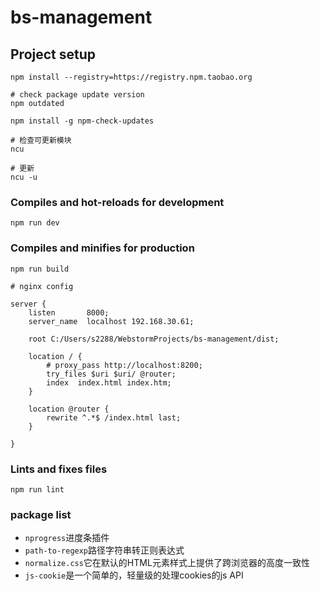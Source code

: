 # bs-management

## Project setup
```
npm install --registry=https://registry.npm.taobao.org

# check package update version 
npm outdated

npm install -g npm-check-updates

# 检查可更新模块
ncu

# 更新
ncu -u
```

### Compiles and hot-reloads for development
```
npm run dev
```

### Compiles and minifies for production
```
npm run build
```

```
# nginx config

server {
    listen       8000;
    server_name  localhost 192.168.30.61;

    root C:/Users/s2288/WebstormProjects/bs-management/dist;

    location / {
        # proxy_pass http://localhost:8200;
        try_files $uri $uri/ @router;
        index  index.html index.htm;
    }

    location @router {
        rewrite ^.*$ /index.html last;
    }

}

```

### Lints and fixes files
```
npm run lint
```

### package list

- `nprogress`进度条插件
- `path-to-regexp`路径字符串转正则表达式
- `normalize.css`它在默认的HTML元素样式上提供了跨浏览器的高度一致性
- `js-cookie`是一个简单的，轻量级的处理cookies的js API
